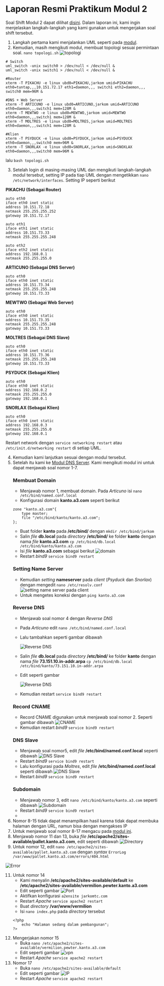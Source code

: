 

# Laporan Resmi Praktikum Modul 2

Soal Shift Modul 2 dapat dilihat [disini](Soal/Soal%20Shift%20Modul%202.pdf). Dalam laporan ini, kami ingin menjelaskan langkah-langkah yang kami gunakan untuk mengerjakan soal shift tersebut.

1. Langkah pertama kami menjalankan UML seperti pada [modul](https://github.com/afrchmdi/Jarkom-Modul-Pengenalan-UML).
2. Kemudian, masih mengikuti modul, membuat topologi sesuai permintaan soal. `nano topologi.sh`
![topologi](/Gambar/topologi.png)

```shell
# Switch
uml_switch -unix switch0 > /dev/null < /dev/null &
uml_switch -unix switch1 > /dev/null < /dev/null &

#Router
xterm -T PIKACHU -e linux ubd0=PIKACHU,jarkom umid=PIKACHU eth0=tuntap,,,10.151.72.17 eth1=daemon,,, switch1 eth2=daemon,,, switch0 mem=96M &

#DNS + Web Server
xterm -T ARTICUNO -e linux ubd0=ARTICUNO,jarkom umid=ARTICUNO eth0=daemon,,,switch1 mem=128M &
xterm -T MEWTWO -e linux ubd0=MEWTWO,jarkom umid=MEWTWO eth0=daemon,,,switch1 mem=128M &
xterm -T MOLTRES -e linux ubd0=MOLTRES,jarkom umid=MOLTRES eth0=daemon,,,switch1 mem=128M &

#Klien
xterm -T PSYDUCK -e linux ubd0=PSYDUCK,jarkom umid=PSYDUCK eth0=daemon,,,switch0 mem=96M &
xterm -T SNORLAX -e linux ubd0=SNORLAX,jarkom umid=SNOXLAX eth0=daemon,,,switch0 mem=96M &
```
lalu `bash topologi.sh`

3. Setelah login di masing-masing UML dan mengikuti langkah-langkah modul tersebut, setting IP pada tiap UML dengan mengetikkan `nano /etc/network/interfaces`. Setting IP seperti berikut

**PIKACHU (Sebagai Router)**
```
auto eth0
iface eth0 inet static
address 10.151.72.18
netmask 255.255.255.252
gateway 10.151.72.17

auto eth1
iface eth1 inet static
address 10.151.73.33
netmask 255.255.255.248

auto eth2
iface eth2 inet static
address 192.168.0.1
netmask 255.255.255.0
```

**ARTICUNO (Sebagai DNS Server)**
```
auto eth0
iface eth0 inet static
address 10.151.73.34
netmask 255.255.255.248
gateway 10.151.73.33
```

**MEWTWO (Sebagai Web Server)**
```
auto eth0
iface eth0 inet static
address 10.151.73.35
netmask 255.255.255.248
gateway 10.151.73.33
```

**MOLTRES (Sebagai DNS Slave)**
```
auto eth0
iface eth0 inet static
address 10.151.73.36
netmask 255.255.255.248
gateway 10.151.73.33
```

**PSYDUCK (Sebagai Klien)**
```
auto eth0
iface eth0 inet static
address 192.168.0.2
netmask 255.255.255.0
gateway 192.168.0.1
```

**SNORLAX (Sebagai Klien)**
```
auto eth0
iface eth0 inet static
address 192.168.0.3
netmask 255.255.255.0
gateway 192.168.0.1
```
Restart network dengan `service networking restart` atau `/etc/init.d/networking restart` di setiap UML.

4. Kemudian kami lanjutkan sesuai dengan modul tersebut.
5. Setelah itu kami ke [Modul DNS Server](https://github.com/ismail2803/Jarkom-modul-2-2019/blob/master/DNS/README.md). Kami mengikuti modul ini untuk dapat menjawab soal nomor 1-7.
	### Membuat Domain
	- Menjawab nomor 1, membuat domain. Pada *Articuno* isi `nano /etc/bind/named.conf.local`
	- Konfigurasi domain **kanto.a3.com** seperti berikut
	```shell
	zone "kanto.a3.com"{
		type master;
		file "/etc/bind/kanto/kanto.a3.com";
	};
	```
	- Buat folder **kanto** pada **/etc/bind/** dengan `mkdir /etc/bind/jarkom`
	- Salin *file* **db.local** pada *directory* **/etc/bind/** ke folder **kanto** dengan nama *file* **kanto.a3.com**
		`cp /etc/bind/db.local /etc/bind/kanto/kanto.a3.com`
	- Isi *file* **kanto.a3.com** sebagai berikut
		![domain](/Gambar/kanto.PNG)
	- Restart *bind9* `service bind9 restart`
	### Setting Name Server
	- Kemudian *setting* **nameserver** pada *client* (*Psyduck* dan *Snorlax*) dengan mengedit `nano /etc/resolv.conf`
		![setting name server pada client](/Gambar/nameserver.PNG)
	- Untuk mengetes koneksi dengan `ping kanto.a3.com`
	### Reverse DNS
	- Menjawab soal nomor 4 dengan *Reverse DNS*
	- Pada *Articuno* edit `nano /etc/bind/named.conf.local`
	- Lalu tambahkan seperti gambar dibawah
		
		![Reverse DNS](/Gambar/reverse.PNG)
	- Salin *file* **db.local** pada *directory* **/etc/bind/** ke folder **kanto** dengan nama *file* **73.151.10.in-addr.arpa**
	`cp /etc/bind/db.local /etc/bind/kanto/73.151.10.in-addr.arpa`
	- Edit seperti gambar
		
		![Reverse DNS](/Gambar/reverse2.PNG)
	- Kemudian restart `service bind9 restart`
	### Record CNAME
	- Record CNAME digunakan untuk menjawab soal nomor 2. Seperti gambar dibawah
		![CNAME](/Gambar/kanto.PNG) 
	- Kemudian restart *bind9* `service bind9 restart`
	### DNS Slave
	-  Menjawab soal nomor5, edit *file* **/etc/bind/named.conf.local** seperti dibawah
	![DNS Slave](/Gambar/slave.PNG)
	- Restart *bind9* `service bind9 restart`
	- Lalu konfigurasi pada *Moltres*, edit *file* **/etc/bind/named.conf.local** seperti dibawah
	![DNS Slave](/Gambar/slave2.PNG)
	- Restart *bind9* `service bind9 restart`
	### Subdomain
	- Menjawab nomor 3, edit `nano /etc/bind/kanto/kanto.a3.com` seperti dibawah
	![Subdomain](/Gambar/kanto.PNG)
	- Restart *bind9* `service bind9 restart`
	- 
6. Nomor 8-15 tidak dapat menampilkan hasil karena tidak dapat membuka halaman dengan URL, namun bisa dengan mengakses IP
7. Untuk menjawab soal nomor 8-17 mengacu pada [modul ini](https://github.com/ismail2803/Jarkom-modul-2-2019/tree/master/WebServer).
8. Menjawab nomor 11 dan 13, buka *file* **/etc/apache2/sites-available/pallet.kanto.a3.com**, edit seperti dibawah
![Directory](/Gambar/no11.PNG)
9. Untuk nomor 12, edit `nano /etc/apache2/sites-available/pallet.kanto.a3.com` dengan *syntax* `ErrorLog /var/www/pallet.kanto.a3.com/errors/404.html`

![Error](/Gambar/error.PNG)

11. Untuk nomor 14
	- Kami menyalin **/etc/apache2/sites-available/default** ke **/etc/apache2/sites-available/vermilion.pewter.kanto.a3.com**
	- Edit seperti gambar
		![Port](/Gambar/vermilion.PNG)
	- Aktifkan konfigurasi `a2ensite jarkomtc.com`
	- Restart *Apache* `service apache2 restart`
	- Buat *directory* **/var/www/vermilion**
	- Isi `nano index.php` pada *directory* tersebut
	```shell
	<?php
		echo "Halaman sedang dalam pembangunan";
	?>
	```
12. Mengerjakan nomor 15
	- Buka `nano /etc/apache2/sites-available/vermilion.pewter.kanto.a3.com`
	- Edit seperti gambar
	![vpn](/Gambar/vpn.PNG)
	- Restart *Apache* `service apache2 restart`
13. Nomor 17
	- Buka `nano /etc/apache2/sites-available/default`
	- Edit seperti gambar
	![IP](/Gambar/default.PNG)
	- Restart *Apache* `service apache2 restart`